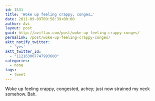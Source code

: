 ```yaml
---
id: 1531
title: 'Woke up feeling crappy, conges…'
date: 2011-09-09T09:58:39+00:00
author: Avi
layout: post
guid: http://aviflax.com/post/woke-up-feeling-crappy-conges/
permalink: /post/woke-up-feeling-crappy-conges/
aktt_notify_twitter:
  - 'yes'
aktt_twitter_id:
  - "112163007747993600"
categories:
  - none
tags:
  - tweet
---
```

Woke up feeling crappy, congested, achey; just now strained my neck somehow. Bah.